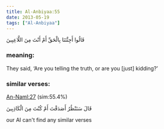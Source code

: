 ```yaml
---
title: Al-Anbiyaa:55
date: 2013-05-19
tags: ["Al-Anbiyaa"]
---
```

قَالُوا أَجِئْتَنَا بِالْحَقِّ أَمْ أَنْتَ مِنَ اللَّاعِبِينَ
### meaning: 
They said, ‘Are you telling the truth, or are you [just] kidding?’
### similar verses: 

[An-Naml:27](/27/27) (sim:55.4%)

قَالَ سَنَنْظُرُ أَصَدَقْتَ أَمْ كُنْتَ مِنَ الْكَاذِبِينَ

our AI can't find any similar verses



